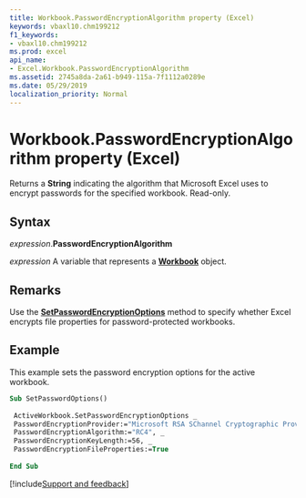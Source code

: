 ```yaml
---
title: Workbook.PasswordEncryptionAlgorithm property (Excel)
keywords: vbaxl10.chm199212
f1_keywords:
- vbaxl10.chm199212
ms.prod: excel
api_name:
- Excel.Workbook.PasswordEncryptionAlgorithm
ms.assetid: 2745a8da-2a61-b949-115a-7f1112a0289e
ms.date: 05/29/2019
localization_priority: Normal
---
```



# Workbook.PasswordEncryptionAlgorithm property (Excel)

Returns a **String** indicating the algorithm that Microsoft Excel uses to encrypt passwords for the specified workbook. Read-only.


## Syntax

_expression_.**PasswordEncryptionAlgorithm**

_expression_ A variable that represents a **[Workbook](Excel.Workbook.md)** object.


## Remarks

Use the **[SetPasswordEncryptionOptions](Excel.Workbook.SetPasswordEncryptionOptions.md)** method to specify whether Excel encrypts file properties for password-protected workbooks.


## Example

This example sets the password encryption options for the active workbook.

```vb
Sub SetPasswordOptions() 
 
 ActiveWorkbook.SetPasswordEncryptionOptions _ 
 PasswordEncryptionProvider:="Microsoft RSA SChannel Cryptographic Provider", _ 
 PasswordEncryptionAlgorithm:="RC4", _ 
 PasswordEncryptionKeyLength:=56, _ 
 PasswordEncryptionFileProperties:=True 
 
End Sub
```




[!include[Support and feedback](~/includes/feedback-boilerplate.md)]